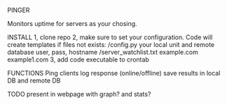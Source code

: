 PINGER

Monitors uptime for servers as your chosing.

INSTALL
1, clone repo
2, make sure to set your configuration. Code will create templates if files not exists:
/config.py
  your local unit and remote database user, pass, hostname
/server_watchlist.txt
  example.com
  example1.com
3, add code executable to crontab

FUNCTIONS
Ping clients
log response (online/offline)
save results in local DB and remote DB

TODO
present in webpage with graph? and stats?
